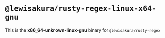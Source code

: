 # `@lewisakura/rusty-regex-linux-x64-gnu`

This is the **x86_64-unknown-linux-gnu** binary for `@lewisakura/rusty-regex`
